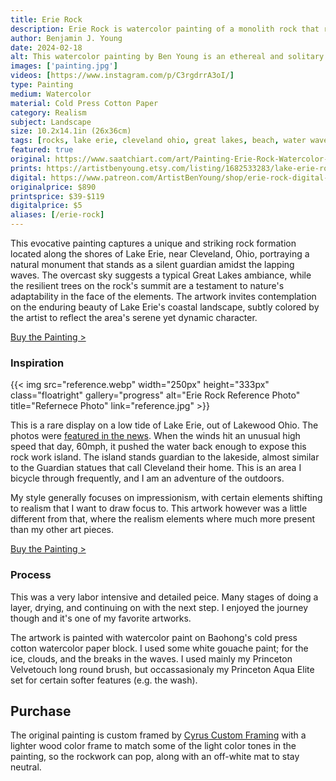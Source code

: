 ```yaml
---
title: Erie Rock
description: Erie Rock is watercolor painting of a monolith rock that rarely comes in sight on Lake Erie's shores. A stone that stands guard under an overcast sky.
author: Benjamin J. Young
date: 2024-02-18
alt: This watercolor painting by Ben Young is an ethereal and solitary stone monolith, crowned with verdant trees, rises from the misty waters of a tranquil lake, embodying a quiet testament to nature's enduring strength and mystery.
images: ['painting.jpg']
videos: [https://www.instagram.com/p/C3rgdrrA3oI/]
type: Painting
medium: Watercolor
material: Cold Press Cotton Paper
category: Realism
subject: Landscape
size: 10.2x14.1in (26x36cm)
tags: [rocks, lake erie, cleveland ohio, great lakes, beach, water waves, landscape art, watercolor paint, realism, overcast day, coastal landscape]
featured: true
original: https://www.saatchiart.com/art/Painting-Erie-Rock-Watercolor-Painting/2418035/11490745/view
prints: https://artistbenyoung.etsy.com/listing/1682533283/lake-erie-rock-cleveland-ohio-landscape
digital: https://www.patreon.com/ArtistBenYoung/shop/erie-rock-digital-download-139714
originalprice: $890
printsprice: $39-$119
digitalprice: $5
aliases: [/erie-rock]
---
```


This evocative painting captures a unique and striking rock formation located along the shores of Lake Erie, near Cleveland, Ohio, portraying a natural monument that stands as a silent guardian amidst the lapping waves. The overcast sky suggests a typical Great Lakes ambiance, while the resilient trees on the rock's summit are a testament to nature's adaptability in the face of the elements. The artwork invites contemplation on the enduring beauty of Lake Erie's coastal landscape, subtly colored by the artist to reflect the area's serene yet dynamic character.

[Buy the Painting >](#purchase)

### Inspiration ###

{{< img src="reference.webp" width="250px" height="333px" class="floatright" gallery="progress" alt="Erie Rock Reference Photo" title="Refernece Photo" link="reference.jpg" >}}

This is a rare display on a low tide of Lake Erie, out of Lakewood Ohio. The photos were [featured in the news](https://fox59.com/news/national-world/photos-show-rare-phenomenon-on-lake-erie/). When the winds hit an unusual high speed that day, 60mph, it pushed the water back enough to expose this rock work island. The island stands guardian to the lakeside, almost similar to the Guardian statues that call Cleveland their home. This is an area I bicycle through frequently, and I am an adventure of the outdoors.

My style generally focuses on impressionism, with certain elements shifting to realism that I want to draw focus to. This artwork however was a little different from that, where the realism elements where much more present than my other art pieces.

[Buy the Painting >](#purchase)

### Process ###

This was a very labor intensive and detailed peice. Many stages of doing a layer, drying, and continuing on with the next step. I enjoyed the journey though and it's one of my favorite artworks.

The artwork is painted with watercolor paint on Baohong's cold press cotton watercolor paper block. I used some white gouache paint; for the ice, clouds, and the breaks in the waves. I used mainly my Princeton Velvetouch long round brush, but occassasionaly my Princeton Aqua Elite set for certain softer features (e.g. the wash).


## Purchase ##

The original painting is custom framed by [Cyrus Custom Framing](http://cyruscustom.com/) with a lighter wood color frame to match some of the light color tones in the painting, so the rockwork can pop, along with an off-white mat to stay neutral.